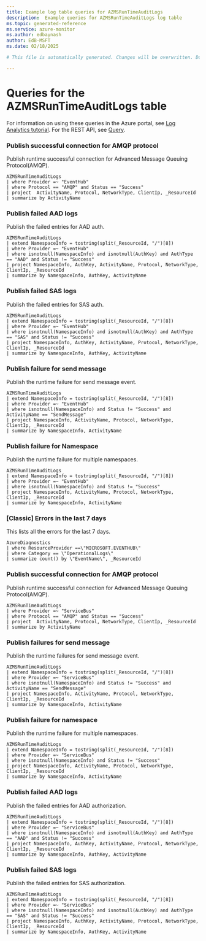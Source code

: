 ```yaml
---
title: Example log table queries for AZMSRunTimeAuditLogs
description:  Example queries for AZMSRunTimeAuditLogs log table
ms.topic: generated-reference
ms.service: azure-monitor
ms.author: edbaynash
author: EdB-MSFT
ms.date: 02/18/2025

# This file is automatically generated. Changes will be overwritten. Do not change this file directly. 

---
```


# Queries for the AZMSRunTimeAuditLogs table

For information on using these queries in the Azure portal, see [Log Analytics tutorial](/azure/azure-monitor/logs/log-analytics-tutorial). For the REST API, see [Query](/rest/api/loganalytics/query).


### Publish successful connection for AMQP protocol  


Publish runtime successful connection for Advanced Message Queuing Protocol(AMQP).  

```query
AZMSRunTimeAuditLogs
| where Provider =~ "EventHub"
| where Protocol == "AMQP" and Status == "Success"
| project  ActivityName, Protocol, NetworkType, ClientIp, _ResourceId
| summarize by ActivityName
```



### Publish failed AAD logs  


Publish the failed entries for AAD auth.  

```query
AZMSRunTimeAuditLogs 
| extend NamespaceInfo = tostring(split(_ResourceId, "/")[8])
| where Provider =~ "EventHub"
| where isnotnull(NamespaceInfo) and isnotnull(AuthKey) and AuthType == "AAD" and Status != "Success" 
| project NamespaceInfo, AuthKey, ActivityName, Protocol, NetworkType, ClientIp, _ResourceId
| summarize by NamespaceInfo, AuthKey, ActivityName
```



### Publish failed SAS logs  


Publish the failed entries for SAS auth.  

```query
AZMSRunTimeAuditLogs 
| extend NamespaceInfo = tostring(split(_ResourceId, "/")[8])
| where Provider =~ "EventHub"
| where isnotnull(NamespaceInfo) and isnotnull(AuthKey) and AuthType == "SAS" and Status != "Success" 
| project NamespaceInfo, AuthKey, ActivityName, Protocol, NetworkType, ClientIp, _ResourceId
| summarize by NamespaceInfo, AuthKey, ActivityName
```



### Publish failure for send message  


Publish the runtime failure for send message event.  

```query
AZMSRunTimeAuditLogs 
| extend NamespaceInfo = tostring(split(_ResourceId, "/")[8])
| where Provider =~ "EventHub"
| where isnotnull(NamespaceInfo) and Status != "Success" and ActivityName == "SendMessage"
| project NamespaceInfo, ActivityName, Protocol, NetworkType, ClientIp, _ResourceId
| summarize by NamespaceInfo, ActivityName
```



### Publish failure for Namespace  


Publish the runtime failure for multiple namespaces.  

```query
AZMSRunTimeAuditLogs 
| extend NamespaceInfo = tostring(split(_ResourceId, "/")[8])
| where Provider =~ "EventHub"
| where isnotnull(NamespaceInfo) and Status != "Success"
| project NamespaceInfo, ActivityName, Protocol, NetworkType, ClientIp, _ResourceId
| summarize by NamespaceInfo, ActivityName
```



### [Classic] Errors in the last 7 days  


This lists all the errors for the last 7 days.  

```query
AzureDiagnostics
| where ResourceProvider ==\"MICROSOFT.EVENTHUB\"
| where Category == \"OperationalLogs\"
| summarize count() by \"EventName\", _ResourceId
```



### Publish successful connection for AMQP protocol  


Publish runtime successful connection for Advanced Message Queuing Protocol(AMQP).  

```query
AZMSRunTimeAuditLogs
| where Provider =~ "ServiceBus" 
| where Protocol == "AMQP" and Status == "Success"
| project  ActivityName, Protocol, NetworkType, ClientIp, _ResourceId
| summarize by ActivityName
```



### Publish failures for send message  


Publish the runtime failures for send message event.  

```query
AZMSRunTimeAuditLogs
| extend NamespaceInfo = tostring(split(_ResourceId, "/")[8])
| where Provider =~ "ServiceBus"
| where isnotnull(NamespaceInfo) and Status != "Success" and ActivityName == "SendMessage"
| project NamespaceInfo, ActivityName, Protocol, NetworkType, ClientIp, _ResourceId
| summarize by NamespaceInfo, ActivityName
```



### Publish failure for namespace  


Publish the runtime failure for multiple namespaces.  

```query
AZMSRunTimeAuditLogs
| extend NamespaceInfo = tostring(split(_ResourceId, "/")[8])
| where Provider =~ "ServiceBus"
| where isnotnull(NamespaceInfo) and Status != "Success"
| project NamespaceInfo, ActivityName, Protocol, NetworkType, ClientIp, _ResourceId
| summarize by NamespaceInfo, ActivityName
```



### Publish failed AAD logs  


Publish the failed entries for AAD authorization.  

```query
AZMSRunTimeAuditLogs
| extend NamespaceInfo = tostring(split(_ResourceId, "/")[8])
| where Provider =~ "ServiceBus"
| where isnotnull(NamespaceInfo) and isnotnull(AuthKey) and AuthType == "AAD" and Status != "Success" 
| project NamespaceInfo, AuthKey, ActivityName, Protocol, NetworkType, ClientIp, _ResourceId
| summarize by NamespaceInfo, AuthKey, ActivityName
```



### Publish failed SAS logs  


Publish the failed entries for SAS authorization.  

```query
AZMSRunTimeAuditLogs
| extend NamespaceInfo = tostring(split(_ResourceId, "/")[8])
| where Provider =~ "ServiceBus"
| where isnotnull(NamespaceInfo) and isnotnull(AuthKey) and AuthType == "SAS" and Status != "Success" 
| project NamespaceInfo, AuthKey, ActivityName, Protocol, NetworkType, ClientIp, _ResourceId
| summarize by NamespaceInfo, AuthKey, ActivityName
```

